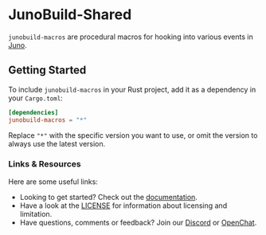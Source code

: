 # JunoBuild-Shared

`junobuild-macros` are procedural macros for hooking into various events in [Juno](https://juno.build).

## Getting Started

To include `junobuild-macros` in your Rust project, add it as a dependency in your `Cargo.toml`:

```toml
[dependencies]
junobuild-macros = "*"
```

Replace `"*"` with the specific version you want to use, or omit the version to always use the latest version.

### Links & Resources

Here are some useful links:

- Looking to get started? Check out the [documentation](https://juno.build).
- Have a look at the [LICENSE](https://github.com/junobuild/juno/blob/main/src/libs/macros/LICENSE.md) for information about licensing and limitation.
- Have questions, comments or feedback? Join our [Discord](https://discord.gg/wHZ57Z2RAG) or [OpenChat](https://oc.app/community/vxgpi-nqaaa-aaaar-ar4lq-cai/?ref=xanzv-uaaaa-aaaaf-aneba-cai).
